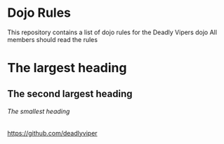 Dojo Rules
==========

This repository contains a list of dojo rules for the Deadly Vipers dojo
All members should read the rules
# The largest heading
## The second largest heading
###### The smallest heading
https://github.com/deadlyviper
